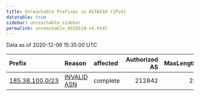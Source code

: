 ```yaml
---
title: Unreachable Prefixes in AS56510 (IPv4)
datatable: true
sidebar: unreachable_sidebar
permalink: unreachable_AS56510-v4.html
---
```


Data as of 2020-12-06 15:35:00 UTC


<div class="datatable-begin"></div>

| Prefix                                                   | Reason                                                                                                 | affected   |   Authorized AS |   MaxLength | Anchor                                         |   unreachable /24s |
|:---------------------------------------------------------|:-------------------------------------------------------------------------------------------------------|:-----------|----------------:|------------:|:-----------------------------------------------|-------------------:|
| [185.38.100.0/23](https://stat.ripe.net/185.38.100.0/23) | [INVALID ASN](https://rpki-validator.ripe.net/announcement-preview?asn=AS56510&prefix=185.38.100.0/23) | complete   |          212842 |          23 | [RIPE](unreachable_RIPE_NCC_RPKI_Root-v4.html) |                  2 |

<div class="datatable-end"></div>